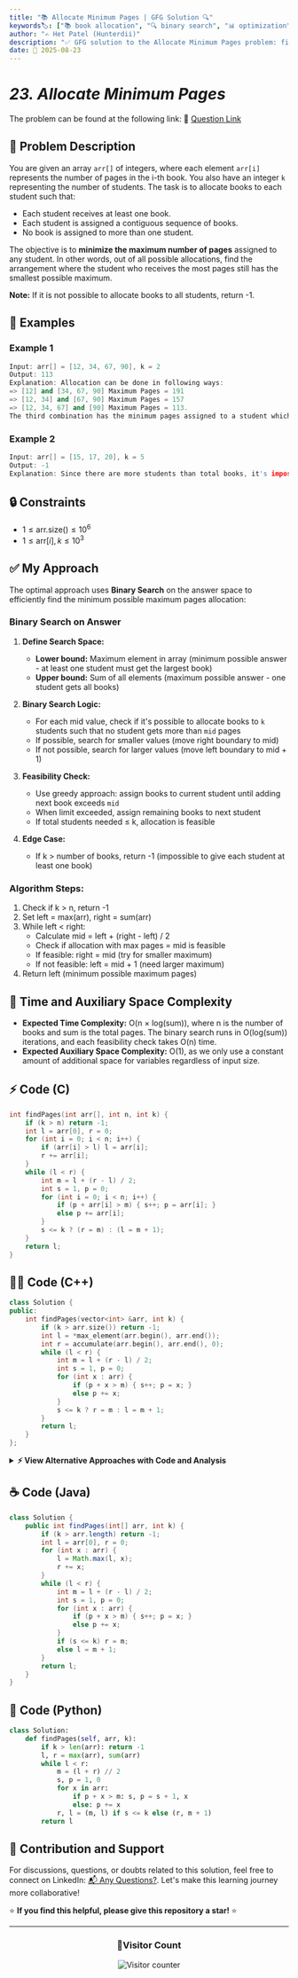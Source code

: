 ```yaml
---
title: "📚 Allocate Minimum Pages | GFG Solution 🔍"
keywords🏷️: ["📚 book allocation", "🔍 binary search", "📊 optimization", "📈 divide and conquer", "📘 GFG", "🏁 competitive programming", "📚 DSA"]
author: "✍️ Het Patel (Hunterdii)"
description: "✅ GFG solution to the Allocate Minimum Pages problem: find optimal book allocation to minimize maximum pages per student using binary search technique. 🚀"
date: 📅 2025-08-23
---
```


# *23. Allocate Minimum Pages*

The problem can be found at the following link: 🔗 [Question Link](https://www.geeksforgeeks.org/problems/allocate-minimum-number-of-pages0937/1)

## **🧩 Problem Description**

You are given an array `arr[]` of integers, where each element `arr[i]` represents the number of pages in the i-th book. You also have an integer `k` representing the number of students. The task is to allocate books to each student such that:

- Each student receives at least one book.
- Each student is assigned a contiguous sequence of books.
- No book is assigned to more than one student.

The objective is to **minimize the maximum number of pages** assigned to any student. In other words, out of all possible allocations, find the arrangement where the student who receives the most pages still has the smallest possible maximum.

**Note:** If it is not possible to allocate books to all students, return -1.

## **📘 Examples**

### Example 1

```cpp
Input: arr[] = [12, 34, 67, 90], k = 2
Output: 113
Explanation: Allocation can be done in following ways:
=> [12] and [34, 67, 90] Maximum Pages = 191
=> [12, 34] and [67, 90] Maximum Pages = 157
=> [12, 34, 67] and [90] Maximum Pages = 113.
The third combination has the minimum pages assigned to a student which is 113.
```

### Example 2

```cpp
Input: arr[] = [15, 17, 20], k = 5
Output: -1
Explanation: Since there are more students than total books, it's impossible to allocate a book to each student.
```

## **🔒 Constraints**

* $1 \le \text{arr.size()} \le 10^6$
* $1 \le \text{arr}[i], k \le 10^3$

## **✅ My Approach**

The optimal approach uses **Binary Search** on the answer space to efficiently find the minimum possible maximum pages allocation:

### **Binary Search on Answer**

1. **Define Search Space:**
   * **Lower bound:** Maximum element in array (minimum possible answer - at least one student must get the largest book)
   * **Upper bound:** Sum of all elements (maximum possible answer - one student gets all books)

2. **Binary Search Logic:**
   * For each mid value, check if it's possible to allocate books to `k` students such that no student gets more than `mid` pages
   * If possible, search for smaller values (move right boundary to mid)
   * If not possible, search for larger values (move left boundary to mid + 1)

3. **Feasibility Check:**
   * Use greedy approach: assign books to current student until adding next book exceeds `mid`
   * When limit exceeded, assign remaining books to next student
   * If total students needed ≤ k, allocation is feasible

4. **Edge Case:**
   * If k > number of books, return -1 (impossible to give each student at least one book)

### **Algorithm Steps:**
1. Check if k > n, return -1
2. Set left = max(arr), right = sum(arr)
3. While left < right:
   - Calculate mid = left + (right - left) / 2
   - Check if allocation with max pages = mid is feasible
   - If feasible: right = mid (try for smaller maximum)
   - If not feasible: left = mid + 1 (need larger maximum)
4. Return left (minimum possible maximum pages)

## 📝 Time and Auxiliary Space Complexity

* **Expected Time Complexity:** O(n × log(sum)), where n is the number of books and sum is the total pages. The binary search runs in O(log(sum)) iterations, and each feasibility check takes O(n) time.
* **Expected Auxiliary Space Complexity:** O(1), as we only use a constant amount of additional space for variables regardless of input size.

## **⚡ Code (C)**

```c
int findPages(int arr[], int n, int k) {
    if (k > n) return -1;
    int l = arr[0], r = 0;
    for (int i = 0; i < n; i++) {
        if (arr[i] > l) l = arr[i];
        r += arr[i];
    }
    while (l < r) {
        int m = l + (r - l) / 2;
        int s = 1, p = 0;
        for (int i = 0; i < n; i++) {
            if (p + arr[i] > m) { s++; p = arr[i]; }
            else p += arr[i];
        }
        s <= k ? (r = m) : (l = m + 1);
    }
    return l;
}
```


## **🧑‍💻 Code (C++)**

```cpp
class Solution {
public:
    int findPages(vector<int> &arr, int k) {
        if (k > arr.size()) return -1;
        int l = *max_element(arr.begin(), arr.end());
        int r = accumulate(arr.begin(), arr.end(), 0);
        while (l < r) {
            int m = l + (r - l) / 2;
            int s = 1, p = 0;
            for (int x : arr) {
                if (p + x > m) { s++; p = x; } 
                else p += x;
            }
            s <= k ? r = m : l = m + 1;
        }
        return l;
    }
};
```

<details>
<summary><b>⚡ View Alternative Approaches with Code and Analysis</b></summary>

## 📊 **2️⃣ Recursive Binary Search**

### 💡 Algorithm Steps:

1. Use recursive binary search instead of iterative approach
2. Base condition when low >= high to return the minimum pages
3. Calculate mid and check feasibility using helper function
4. Recursively search in appropriate half based on feasibility

```cpp
class Solution {
public:
    bool canAllocate(vector<int> &arr, int k, int limit) {
        int cnt = 1, sum = 0;
        for (int x : arr) {
            if (sum + x > limit) cnt++, sum = x;
            else sum += x;
        }
        return cnt <= k;
    }
    
    int solve(vector<int> &arr, int k, int l, int r) {
        if (l >= r) return l;
        int m = l + (r - l) / 2;
        return canAllocate(arr, k, m) ? solve(arr, k, l, m) : solve(arr, k, m + 1, r);
    }
    
    int findPages(vector<int> &arr, int k) {
        if (k > arr.size()) return -1;
        return solve(arr, k, *max_element(arr.begin(), arr.end()), 
                     accumulate(arr.begin(), arr.end(), 0));
    }
};
```

### 📝 **Complexity Analysis:**

* **Time:** ⏱️ O(n log(sum)) - Recursive calls with O(n) feasibility check
* **Auxiliary Space:** 💾 O(log(sum)) - Recursion stack space

### ✅ **Why This Approach?**

* Clean recursive structure for better understanding
* Natural divide and conquer implementation
* Good for educational purposes and interviews

## 📊 **3️⃣ Optimized Single Pass**

### 💡 Algorithm Steps:

1. Combine boundary calculation with binary search setup
2. Use single loop for both sum and max calculation
3. Inline feasibility check to reduce function call overhead
4. Early termination when exact allocation found

```cpp
class Solution {
public:
    int findPages(vector<int> &arr, int k) {
        int n = arr.size();
        if (k > n) return -1;
        
        int l = 0, r = 0;
        for (int x : arr) l = max(l, x), r += x;
        
        while (l < r) {
            int m = l + (r - l) / 2;
            int cnt = 1, sum = 0;
            bool possible = true;
            
            for (int x : arr) {
                if (sum + x > m) {
                    if (++cnt > k) { possible = false; break; }
                    sum = x;
                } else sum += x;
            }
            
            possible ? r = m : l = m + 1;
        }
        return l;
    }
};
```

### 📝 **Complexity Analysis:**

* **Time:** ⏱️ O(n log(sum)) - Single pass with early termination
* **Auxiliary Space:** 💾 O(1) - Only constant variables used

### ✅ **Why This Approach?**

* Minimal function calls and overhead
* Early termination for better average case
* Combines multiple operations in single pass

## 📊 **4️⃣ Template-Based Binary Search**

### 💡 Algorithm Steps:

1. Use standard binary search template for consistency
2. Define clear search predicate function
3. Maintain invariant: left is always feasible, right is always infeasible
4. Return left as the minimum feasible allocation

```cpp
class Solution {
public:
    int findPages(vector<int> &arr, int k) {
        if (k > arr.size()) return -1;
        
        auto feasible = [&](int limit) {
            int students = 1, pages = 0;
            for (int book : arr) {
                if (pages + book > limit) students++, pages = book;
                else pages += book;
            }
            return students <= k;
        };
        
        int left = *max_element(arr.begin(), arr.end()) - 1;
        int right = accumulate(arr.begin(), arr.end(), 0) + 1;
        
        while (right - left > 1) {
            int mid = left + (right - left) / 2;
            (feasible(mid) ? right : left) = mid;
        }
        return right;
    }
};
```

### 📝 **Complexity Analysis:**

* **Time:** ⏱️ O(n log(sum)) - Standard binary search pattern
* **Auxiliary Space:** 💾 O(1) - Lambda function with constant space

### ✅ **Why This Approach?**

* Follows standard competitive programming template
* Less prone to off-by-one errors
* Clean separation of search logic and feasibility check

## 🆚 **🔍 Comparison of Approaches**

| 🚀 **Approach**                    | ⏱️ **Time Complexity** | 💾 **Space Complexity** | ✅ **Pros**                        | ⚠️ **Cons**                           |
| ---------------------------------- | ---------------------- | ----------------------- | --------------------------------- | ------------------------------------- |
| 🏷️ **Iterative Binary Search**    | 🟢 O(n log(sum))       | 🟢 O(1)                 | 🚀 Most efficient                 | 🔧 Requires careful implementation    |
| 🔍 **Recursive Approach**         | 🟢 O(n log(sum))       | 🟡 O(log(sum))          | 📖 Clean recursive structure      | 💾 Extra stack space                 |
| 📊 **Single Pass Optimized**      | 🟢 O(n log(sum))       | 🟢 O(1)                 | 🎯 Early termination              | 🔧 Complex inline logic              |
| 🔄 **Template-Based**             | 🟢 O(n log(sum))       | 🟢 O(1)                 | ⭐ Standard pattern               | 🐌 Slightly more overhead            |

### 🏆 **Best Choice Recommendation**

| 🎯 **Scenario**                                    | 🎖️ **Recommended Approach**          | 🔥 **Performance Rating** |
| -------------------------------------------------- | ------------------------------------- | ------------------------- |
| 🏅 **Competitive Programming**                        | 🥇 **Iterative Binary Search**       | ★★★★★                     |
| 📖 **Learning/Teaching**                              | 🥈 **Recursive Approach**            | ★★★★☆                     |
| 🔧 **Production Code**                                | 🥉 **Template-Based**                | ★★★★★                     |
| 🎯 **Interview Optimization**                         | 🏅 **Single Pass Optimized**         | ★★★★☆                     |

</details>


## **☕ Code (Java)**

```java
class Solution {
    public int findPages(int[] arr, int k) {
        if (k > arr.length) return -1;
        int l = arr[0], r = 0;
        for (int x : arr) {
            l = Math.max(l, x);
            r += x;
        }
        while (l < r) {
            int m = l + (r - l) / 2;
            int s = 1, p = 0;
            for (int x : arr) {
                if (p + x > m) { s++; p = x; }
                else p += x;
            }
            if (s <= k) r = m;
            else l = m + 1;
        }
        return l;
    }
}
```

## **🐍 Code (Python)**

```python
class Solution:
    def findPages(self, arr, k):
        if k > len(arr): return -1
        l, r = max(arr), sum(arr)
        while l < r:
            m = (l + r) // 2
            s, p = 1, 0
            for x in arr:
                if p + x > m: s, p = s + 1, x
                else: p += x
            r, l = (m, l) if s <= k else (r, m + 1)
        return l
```


## 🧠 Contribution and Support

For discussions, questions, or doubts related to this solution, feel free to connect on LinkedIn: [📬 Any Questions?](https://www.linkedin.com/in/patel-hetkumar-sandipbhai-8b110525a/). Let's make this learning journey more collaborative!

⭐ **If you find this helpful, please give this repository a star!** ⭐

---

<div align="center">
  <h3><b>📍Visitor Count</b></h3>
</div>

<p align="center">
  <img src="https://visitor-badge.laobi.icu/badge?page_id=Hunterdii.GeeksforGeeks-POTD" alt="Visitor counter" />
</p>
